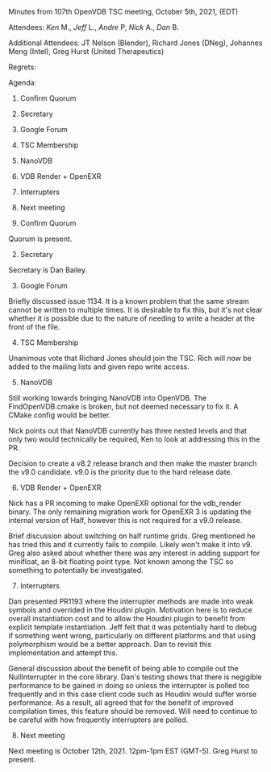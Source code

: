 Minutes from 107th OpenVDB TSC meeting, October 5th, 2021, (EDT)

Attendees: *Ken* M., *Jeff* L., *Andre* P, *Nick* A., *Dan* B.

Additional Attendees: JT Nelson (Blender), Richard Jones (DNeg),
Johannes Meng (Intel), Greg Hurst (United Therapeutics)

Regrets:

Agenda:

1) Confirm Quorum
2) Secretary
3) Google Forum
4) TSC Membership
5) NanoVDB
6) VDB Render + OpenEXR
7) Interrupters
8) Next meeting


1) Confirm Quorum

Quorum is present.

2) Secretary

Secretary is Dan Bailey.

3) Google Forum

Briefly discussed issue 1134. It is a known problem that the same stream cannot
be written to multiple times. It is desirable to fix this, but it's not clear
whether it is possible due to the nature of needing to write a header at the
front of the file.

4) TSC Membership

Unanimous vote that Richard Jones should join the TSC. Rich will now be added to
the mailing lists and given repo write access.

5) NanoVDB

Still working towards bringing NanoVDB into OpenVDB. The FindOpenVDB.cmake is
broken, but not deemed necessary to fix it. A CMake config would be better.

Nick points out that NanoVDB currently has three nested levels and that only two
would technically be required, Ken to look at addressing this in the PR.

Decision to create a v8.2 release branch and then make the master branch the
v9.0 candidate. v9.0 is the priority due to the hard release date.

6) VDB Render + OpenEXR

Nick has a PR incoming to make OpenEXR optional for the vdb_render binary. The
only remaining migration work for OpenEXR 3 is updating the internal version of
Half, however this is not required for a v9.0 release.

Brief discussion about switching on half runtime grids. Greg mentioned he has
tried this and it currently fails to compile. Likely won't make it into v9.
Greg also asked about whether there was any interest in adding support for
minifloat, an 8-bit floating point type. Not known among the TSC so something
to potentially be investigated.

7) Interrupters

Dan presented PR1193 where the interrupter methods are made into weak symbols
and overrided in the Houdini plugin. Motivation here is to reduce overall
instantiation cost and to allow the Houdini plugin to benefit from explicit
template instantiation. Jeff felt that it was potentially hard to debug if
something went wrong, particularly on different platforms and that using
polymorphism would be a better approach. Dan to revisit this implementation and
attempt this.

General discussion about the benefit of being able to compile out the
NullInterrupter in the core library. Dan's testing shows that there is
negigible performance to be gained in doing so unless the interrupter is polled
too frequently and in this case client code such as Houdini would suffer worse
performance. As a result, all agreed that for the benefit of improved
compilation times, this feature should be removed. Will need to continue to be
careful with how frequently interrupters are polled.

8) Next meeting

Next meeting is October 12th, 2021. 12pm-1pm EST (GMT-5). Greg Hurst to present.
